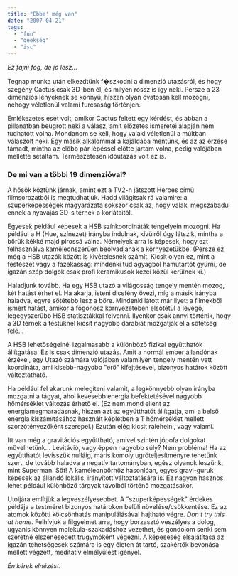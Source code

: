 ```yaml
---
title: "Ebbe' még van"
date: "2007-04-21"
tags: 
  - "fun"
  - "geekség"
  - "isc"
---
```


_Ez fájni fog, de jó lesz..._

Tegnap munka után elkezdtünk f�szkodni a dimenzió utazásról, és hogy szegény Cactus csak 3D-ben él, és milyen rossz is így neki. Persze a 23 dimenziós lényeknek se könnyű, hiszen olyan óvatosan kell mozogni, nehogy véletlenül valami furcsaság történjen.

Emlékezetes eset volt, amikor Cactus feltett egy kérdést, és abban a pillanatban beugrott neki a válasz, amit előzetes ismeretei alapján nem tudhatott volna. Mondanom se kell, hogy valaki véletlenül a múltban válaszolt neki. Egy másik alkalommal a kajáldába mentünk, és az az érzése támadt, mintha az előbb pár lépéssel előtte jártam volna, pedig valójában mellette sétáltam. Természetesen időutazás volt ez is.

### De mi van a többi 19 dimenzióval?

A hősök köztünk járnak, amint ezt a TV2-n játszott Heroes című filmsorozatból is megtudhatjuk. Hadd világítsak rá valamire: a szuperképességek magyarázata sokszor csak az, hogy valaki megszabadul ennek a nyavajás 3D-s térnek a korlátaitól.

Egyesek például képesek a HSB színkoordináták tengelyein mozogni. Ha például a H (Hue, színezet) irányba indulnak, kívülről úgy látszik, mintha a bőrük kékké majd pirossá válna. Némelyek arra is képesek, hogy ezt felhasználva kaméleonszerűen beolvadjanak a környezetükbe. (Persze ez még a HSB utazók között is kivételesnek számít. Kicsit olyan ez, mint a festészet vagy a fazekasság: mindenki tud agyagból hamutartót gyúrni, de igazán szép dolgok csak profi keramikusok kezei közül kerülnek ki.)

Haladjunk tovább. Ha egy HSB utazó a világosság tengely mentén mozog, két hatást érhet el. Ha akarja, isteni dicsfény övezi, míg a másik irányba haladva, egyre sötétebb lesz a bőre. Mindenki látott már ilyet: a filmekből ismert hatást, amikor a főgonosz környezetében elsötétül a levegő, legegyszerűbb HSB statisztákkal felvenni. Ilyenkor csak annyi történik, hogy a 3D térnek a testüknél kicsit nagyobb darabját mozgatják el a sötétség felé...

A HSB lehetőségeinél izgalmasabb a különböző fizikai együtthatók állítgatása. Ez is csak dimenzió utazás. Amit a normál ember állandónak érzékel, egy Utazó számára valójában valamilyen tengely mentén vett koordináta, ami kisebb-nagyobb "erő" kifejtésével, bizonyos határok között változtatható.

Ha például fel akarunk melegíteni valamit, a legkönnyebb olyan irányba mozgatni a tágyat, ahol kevesebb energia befektetésével nagyobb hőmérséklet változás érhető el. (Ez nem mond ellent az energiamegmaradásnak, hiszen azt az együtthatót állítgatja, ami a belső energia kiszámításához használt képletben a T hőmérséklet mellett szorzótényezőként szerepel.) Ezután elég kicsit rálehelni, vagy valami. 

Itt van még a gravitációs együttható, amivel szintén jópofa dolgokat művelhetünk... Levitávió, vagy éppen nagyobb súly? Nem probléma! Ha az együtthatót levisszük nulláig, máris komoly ugróteljesítményre tehetünk szert, de tovább haladva a negatív tartományban, egész olyanok leszünk, mint Superman. Sőt! A kaméleonbőrhöz hasonlóan, egyes gravi-guruk képesek az állandó lokális, irányított változtatására is. Ez nagyon hasznos lehet például különböző tárgyak távolból történő mozgatásakor.

Utoljára említjük a legveszélyesebbet. A "szuperképességek" érdekes példája a testméret bizonyos határokon belüli növelése/csökkentése. Ez az atomok közötti kölcsönhatás manipulálásával hajtható végre. _Don't try this at home._ Felhívjuk a filgyelmet arra, hogy borzasztó veszélyes a dolog, ugyanis könnyen molekula-szakadáshoz vezethet, és gondolom senki sem szeretné elszenesedett trugymóként végezni. A képeseség elsajátítása az igazán tehetségesek számára is egy életen át tartó, szakértők bevonása mellett végzett, meditatív elmélyülést igényel.

_Én kérek elnézést._
